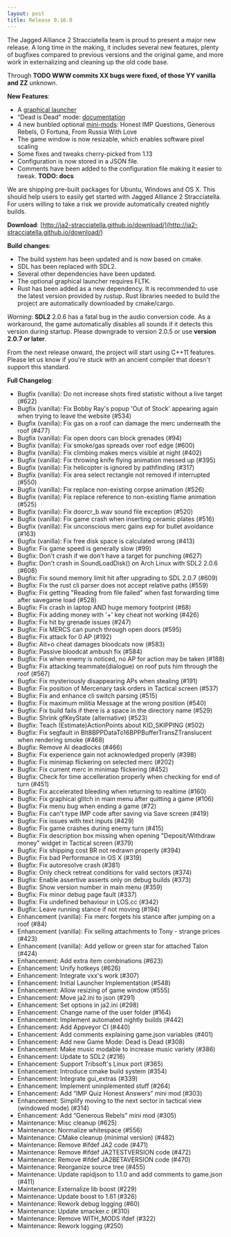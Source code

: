 ```yaml
---
layout: post
title: Release 0.16.0
---
```


The Jagged Alliance 2 Stracciatella team is proud to present a major
new release. A long time in the making, it includes several new
features, plenty of bugfixes compared to previous versions and the
original game, and more work in externalizing and cleaning up the old
code base.

Through **TODO WWW commits XX bugs were fixed, of those YY vanilla and ZZ**
unknown.

__New Features__:

- A [graphical launcher](https://ja2-stracciatella.github.io/#gui-launcher)
- “Dead is Dead” mode:
  [documentation](https://ja2-stracciatella.github.io/#dead-is-dead-mode)
- 4 new bunbled optional
  [mini-mods](https://ja2-stracciatella.github.io/#bundled-optional-mini-mods):
  Honest IMP Questions, Generous Rebels, O Fortuna, From Russia With
  Love
- The game window is now resizable, which enables software pixel scaling
- Some fixes and tweaks cherry-picked from 1.13
- Configuration is now stored in a JSON file. 
- Comments have been added to the configuration file making it easier to tweak.
  **TODO: docs**

We are shipping pre-built packages for Ubuntu, Windows and
OS X. This should help users to easily get started with Jagged Alliance
2 Stracciatella. For users willing to take a risk we provide automatically created nightly
builds.

__Download__:
[http://ja2-stracciatella.github.io/download/](http://ja2-stracciatella.github.io/download/)

__Build changes__:
 - The build system has been updated and is now based on cmake.
 - SDL has been replaced with SDL2.
 - Several other dependencies have been updated.
 - The optional graphical launcher requires FLTK.
 - Rust has been added as a new dependency. It is recommended to use the latest version provided by rustup. Rust libraries needed to build the project are automatically downloaded by cmake/cargo.

_Warning_: **SDL2** 2.0.6 has a fatal bug in the audio conversion code. As a workaround, the game automatically disables all sounds if it detects this version during startup. Please downgrade to version 2.0.5 or use **version 2.0.7 or later**.

From the next release onward, the project will start using C++11
features. Please let us know if you're stuck with an ancient compiler that doesn't support this standard.

__Full Changelog__:
 - Bugfix (vanilla): Do not increase shots fired statistic without a live target (#622)
 - Bugfix (vanilla): Fix Bobby Ray's popup 'Out of Stock' appearing again when trying to leave the website (#534)
 - Bugfix (vanilla): Fix gas on a roof can damage the merc underneath the roof (#477)
 - Bugfix (vanilla): Fix open doors can block grenades (#94)
 - Bugfix (vanilla): Fix smoke/gas spreads over roof edge (#600)
 - Bugfix (vanilla): Fix climbing makes mercs visible at night (#402)
 - Bugfix (vanilla): Fix throwing knife flying animation messed up (#395)
 - Bugfix (vanilla): Fix helicopter is ignored by pathfinding (#317)
 - Bugfix (vanilla): Fix area select rectangle not removed if interrupted (#550)
 - Bugfix (vanilla): Fix replace non-existing corpse animation (#526)
 - Bugfix (vanilla): Fix replace reference to non-existing flame animation (#525)
 - Bugfix (vanilla): Fix doorcr_b.wav sound file exception (#520)
 - Bugfix (vanilla): Fix game crash when inserting ceramic plates (#516)
 - Bugfix (vanilla): Fix unconscious merc gains exp for bullet avoidance (#163)
 - Bugfix (vanilla): Fix free disk space is calculated wrong (#413)
 - Bugfix: Fix game speed is generally slow (#99)
 - Bugfix: Don't crash if we don't have a target for punching (#627)
 - Bugfix: Don't crash in SoundLoadDisk() on Arch Linux with SDL2 2.0.6 (#608)
 - Bugfix: Fix sound memory limit hit after upgrading to SDL 2.0.7 (#609)
 - Bugfix: Fix the rust cli parser does not accept relative paths (#559)
 - Bugfix: Fix getting "Reading from file failed" when fast forwarding time after savegame load (#528)
 - Bugfix: Fix crash in laptop AND huge memory footprint (#68)
 - Bugfix: Fix adding money with '+' key cheat not working (#426)
 - Bugfix: Fix hit by grenade issues (#247)
 - Bugfix: Fix MERCS can punch through open doors (#595)
 - Bugfix: Fix attack for 0 AP (#192)
 - Bugfix: Alt+o cheat damages bloodcats now (#583)
 - Bugfix: Passive bloodcat ambush fix (#584)
 - Bugfix: Fix when enemy is noticed, no AP for action may be taken (#188)
 - Bugfix: Fix attacking teammate(dialogue) on roof puts him through the roof (#567)
 - Bugfix: Fix mysteriously disappearing APs when stealing (#191)
 - Bugfix: Fix position of Mercenary task orders in Tactical screen (#537)
 - Bugfix: Fix and enhance cli switch parsing (#515)
 - Bugfix: Fix maximum militia Message at the wrong position (#540)
 - Bugfix: Fix build fails if there is a space in the directory name (#529)
 - Bugfix: Shrink gfKeyState (alternative) (#523)
 - Bugfix: Teach (Estimate)ActionPoints about KID_SKIPPING (#502)
 - Bugfix: Fix segfault in Blt8BPPDataTo16BPPBufferTransZTranslucent when rendering smoke (#468)
 - Bugfix: Remove AI deadlocks (#466)
 - Bugfix: Fix experience gain not acknowledged properly (#398)
 - Bugfix: Fix minimap flickering on selected merc (#202)
 - Bugfix: Fix current merc in minimap flickering (#452)
 - Bugfix: Check for time accelleration properly when checking for end of turn (#451)
 - Bugfix: Fix accelerated bleeding when returning to realtime (#160)
 - Bugfix: Fix graphical glitch in main menu after quitting a game (#106)
 - Bugfix: Fix menu bug when ending a game (#72)
 - Bugfix: Fix can't type IMP code after saving via Save screen (#419)
 - Bugfix: Fix issues with text inputs (#429)
 - Bugfix: Fix game crashes during enemy turn (#415)
 - Bugfix: Fix description box missing when opening "Deposit/Withdraw money" widget in Tactical screen (#379)
 - Bugfix: Fix shipping cost BR not redrawn properly (#394)
 - Bugfix: Fix bad Performance in OS X (#319)
 - Bugfix: Fix autoresolve crash (#381)
 - Bugfix: Only check retreat conditions for valid sectors (#374)
 - Bugfix: Enable assertive asserts only on debug builds (#373)
 - Bugfix: Show version number in main menu (#359)
 - Bugfix: Fix minor debug page fault (#337)
 - Bugfix: Fix undefined behaviour in LOS.cc (#342)
 - Bugfix: Leave running stance if not moving (#194)
 - Enhancement (vanilla): Fix merc forgets his stance after jumping on a roof (#84)
 - Enhancement (vanilla): Fix selling attachments to Tony - strange prices (#423)
 - Enhancement (vanilla): Add yellow or green star for attached Talon (#424)
 - Enhancement: Add extra item combinations (#623)
 - Enhancement: Unify hotkeys (#626)
 - Enhancement: Integrate vxx's work (#307)
 - Enhancement: Initial Launcher Implementation (#548)
 - Enhancement: Allow resizing of game window (#555)
 - Enhancement: Move ja2.ini to json (#291)
 - Enhancement: Set options in ja2.ini (#298)
 - Enhancement: Change name of the user folder (#164)
 - Enhancement: Implement automated nightly builds (#442)
 - Enhancement: Add Appveyor CI (#440)
 - Enhancement: Add comments explaining game.json variables (#401)
 - Enhancement: Add new Game Mode: Dead is Dead (#308)
 - Enhancement: Make music modable to increase music variety (#386)
 - Enhancement: Update to SDL2 (#216)
 - Enhancement: Support Tribsoft's Linux port (#365)
 - Enhancement: Introduce cmake build system (#354)
 - Enhancement: Integrate gui_extras (#339)
 - Enhancement: Implement uninplemented stuff (#264)
 - Enhancement: Add “IMP Quiz Honest Answers” mini mod (#303)
 - Enhancement: Simplify moving to the next sector in tactical view (windowed mode) (#314)
 - Enhancement: Add “Generous Rebels” mini mod (#305)
 - Maintenance: Misc cleanup (#625)
 - Maintenance: Normalize whitespace (#556)
 - Maintenance: CMake cleanup (minimal version) (#482)
 - Maintenance: Remove #ifdef JA2 code (#471)
 - Maintenance: Remove #ifdef JA2TESTVERSION code (#472)
 - Maintenance: Remove #ifdef JA2BETAVERSION code (#470)
 - Maintenance: Reorganize source tree (#455)
 - Maintenance: Update rapidjson to 1.1.0 and add comments to game.json (#411)
 - Maintenance: Externalize lib boost (#229)
 - Maintenance: Update boost to 1.61 (#326)
 - Maintenance: Rework debug logging (#60)
 - Maintenance: Update smacker.c (#310)
 - Maintenance: Remove WITH_MODS ifdef (#322)
 - Maintenance: Rework logging (#250)
